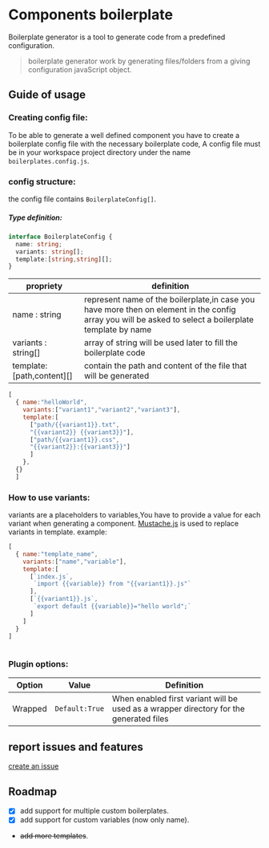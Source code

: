 # Components boilerplate

Boilerplate generator is a tool to generate code from a predefined configuration.
>boilerplate generator work by generating files/folders from a giving configuration javaScript object.
## Guide of usage
### Creating config file:
To be able to generate a well defined component you have to create a boilerplate config file with the necessary  boilerplate code, A config file must be in your workspace project directory under the name `boilerplates.config.js`.
### config structure:
the config file contains `BoilerplateConfig[]`.
##### Type definition:
```ts
interface BoilerplateConfig {
  name: string;
  variants: string[];
  template:[string,string][];
}
```


| propriety | definition |
| ------ | ------ | 
|name : string|represent name of the boilerplate,in case you have more then on element in the config array you will be asked to select a boilerplate template by name|
|variants : string[]|array of string will be used later to fill the boilerplate code|
|template:[path,content][]|contain the path and content of the file that will be generated|

```js
[
  { name:"helloWorld",
    variants:["variant1","variant2","variant3"],
    template:[
      ["path/{{variant1}}.txt",
      "{{variant2}} {{variant3}}"],
      ["path/{{variant1}}.css",
      "{{variant2}}:{{variant3}}"]
      ]
    },
  {}
  ]
```

### How to use variants:
variants are a placeholders to variables,You have to provide a value for each variant when generating a component.
[Mustache.js](https://github.com/janl/mustache.js) is used to replace variants in template.
example: 
```js
[
  { name:"template_name",
    variants:["name","variable"],
    template:[
      [`index.js`,
       `import {{variable}} from "{{variant1}}.js"`
      ],
      [`{{variant1}}.js`,
       `export default {{variable}}="hello world";`
      ]
    ]
  }
]
 

```

### Plugin options:
|Option|Value|Definition
|------|------|-----|
|Wrapped|`Default:True`|When enabled first variant  will be used as a wrapper directory for the generated files


## report issues and features
[create an issue](https://github.com/Danzo7/vscode-components-boilerplate/issues)
## Roadmap
- [x] add support for multiple custom boilerplates.
- [x] add support for custom variables (now only name).
- ~~add more templates~~.